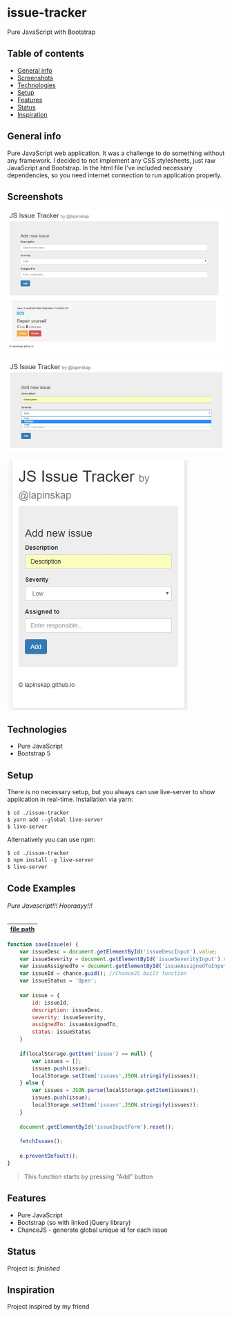 # issue-tracker
Pure JavaScript with Bootstrap

## Table of contents
* [General info](#general-info)
* [Screenshots](#screenshots)
* [Technologies](#technologies)
* [Setup](#setup)
* [Features](#features)
* [Status](#status)
* [Inspiration](#inspiration)


## General info
Pure JavaScript web application. It was a challenge to do something without any framework. I decided to not implement any CSS stylesheets, just raw JavaScript and Bootstrap. In the html file I've included necessary dependencies, so you need internet connection to run application properly.


## Screenshots

![Example screenshot](https://github.com/lapinskap/issue-tracker/blob/master/img/repair.jpg)


![Example screenshot](https://github.com/lapinskap/issue-tracker/blob/master/img/medium.jpg)

![Example screenshot](https://github.com/lapinskap/issue-tracker/blob/master/img/mobile.jpg)

## Technologies
* Pure JavaScript
* Bootstrap 5

## Setup
There is no necessary setup, but you always can use live-server to show application in real-time.
Installation via yarn:

```
$ cd ./issue-tracker
$ yarn add --global live-server
$ live-server
```
Alternatively you can use npm:

```
$ cd ./issue-tracker
$ npm install -g live-server
$ live-server
```

## Code Examples

###### Pure Javascript!!! Hooraayy!!!

| [file path](./main.js)     | 
| :---------------------------------:|

```javascript
function saveIssue(e) {
    var issueDesc = document.getElementById('issueDescInput').value;
    var issueSeverity = document.getElementById('issueSeverityInput').value;
    var issueAssignedTo = document.getElementById('issueAssignedToInput').value;
    var issueId = chance.guid(); //ChanceJS built function
    var issueStatus = 'Open';

    var issue = {
        id: issueId,
        description: issueDesc,
        severity: issueSeverity,
        assignedTo: issueAssignedTo,
        status: issueStatus
    }

    if(localStorage.getItem('issue') == null) {
        var issues = [];
        issues.push(issue);
        localStorage.setItem('issues',JSON.stringify(issues)); 
    } else {
        var issues = JSON.parse(localStorage.getItem(issues));
        issues.push(issue);
        localStorage.setItem('issues',JSON.stringify(issues));
    }

    document.getElementById('issueInputForm').reset();

    fetchIssues();

    e.preventDefault();
}
```

> This function starts by pressing "Add" button


## Features

* Pure JavaScript
* Bootstrap (so with linked jQuery library)
* ChanceJS - generate global unique id for each issue

## Status
Project is: _finished_

## Inspiration
Project inspired by my friend 

